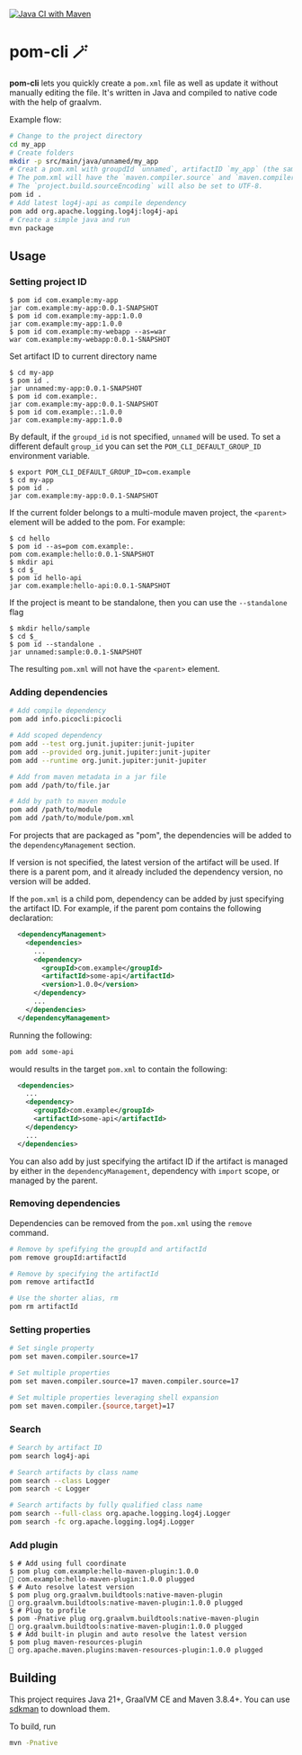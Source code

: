 [![Java CI with Maven](https://github.com/andirady/pom-cli/actions/workflows/build.yml/badge.svg)](https://github.com/andirady/pom-cli/actions/workflows/build.yml)

# pom-cli 🪄

**pom-cli** lets you quickly create a ``pom.xml`` file as well as update it without manually editing the file. It's written in Java and compiled to native code with the help of graalvm.

Example flow:

```bash
# Change to the project directory
cd my_app
# Create folders
mkdir -p src/main/java/unnamed/my_app
# Creat a pom.xml with groupdId `unnamed`, artifactID `my_app` (the same as the folder name) and version `0.0.1-SNAPSHOT`.
# The pom.xml will have the `maven.compiler.source` and `maven.compiler.target` or `maven.compiler.release` set to the `java` version available in `$PATH`
# The `project.build.sourceEncoding` will also be set to UTF-8.
pom id .
# Add latest log4j-api as compile dependency
pom add org.apache.logging.log4j:log4j-api
# Create a simple java and run
mvn package
```

## Usage

### Setting project ID

```console
$ pom id com.example:my-app
jar com.example:my-app:0.0.1-SNAPSHOT
$ pom id com.example:my-app:1.0.0
jar com.example:my-app:1.0.0
$ pom id com.example:my-webapp --as=war
war com.example:my-webapp:0.0.1-SNAPSHOT
```

Set artifact ID to current directory name
```console
$ cd my-app
$ pom id .
jar unnamed:my-app:0.0.1-SNAPSHOT
$ pom id com.example:.
jar com.example:my-app:0.0.1-SNAPSHOT
$ pom id com.example:.:1.0.0
jar com.example:my-app:1.0.0
```

By default, if the ``groupd_id`` is not specified, ``unnamed`` will be used.
To set a different default ``group_id`` you can set the ``POM_CLI_DEFAULT_GROUP_ID`` environment variable.

```console
$ export POM_CLI_DEFAULT_GROUP_ID=com.example
$ cd my-app
$ pom id .
jar com.example:my-app:0.0.1-SNAPSHOT
```

If the current folder belongs to a multi-module maven project,
the ``<parent>`` element will be added to the pom. For example:
```console
$ cd hello
$ pom id --as=pom com.example:.
pom com.example:hello:0.0.1-SNAPSHOT
$ mkdir api
$ cd $_
$ pom id hello-api
jar com.example:hello-api:0.0.1-SNAPSHOT
```

If the project is meant to be standalone, then you can use the ``--standalone`` flag
```console
$ mkdir hello/sample
$ cd $_
$ pom id --standalone .
jar unnamed:sample:0.0.1-SNAPSHOT
```

The resulting ``pom.xml`` will not have the ``<parent>`` element.

### Adding dependencies

```bash
# Add compile dependency
pom add info.picocli:picocli

# Add scoped dependency
pom add --test org.junit.jupiter:junit-jupiter
pom add --provided org.junit.jupiter:junit-jupiter
pom add --runtime org.junit.jupiter:junit-jupiter

# Add from maven metadata in a jar file
pom add /path/to/file.jar

# Add by path to maven module
pom add /path/to/module
pom add /path/to/module/pom.xml
```

For projects that are packaged as "pom", the dependencies will be added
to the ``dependencyManagement`` section.

If version is not specified, the latest version of the artifact will be used.
If there is a parent pom, and it already included the dependency version,
no version will be added.

If the ``pom.xml`` is a child pom, dependency can be added by just specifying the artifact ID.
For example, if the parent pom contains the following declaration:

```xml
  <dependencyManagement>
    <dependencies>
      ...
      <dependency>
        <groupId>com.example</groupId>
        <artifactId>some-api</artifactId>
        <version>1.0.0</version>
      </dependency>
      ...
    </dependencies>
  </dependencyManagement>
```

Running the following:

```bash
pom add some-api
```

would results in the target ``pom.xml`` to contain the following:

```xml
  <dependencies>
    ...
    <dependency>
      <groupId>com.example</groupId>
      <artifactId>some-api</artifactId>
    </dependency>
    ...
  </dependencies>
```

You can also add by just specifying the artifact ID if the artifact is managed by either in the `dependencyManagement`, dependency with `import` scope,
or managed by the parent.

### Removing dependencies

Dependencies can be removed from the `pom.xml` using the `remove` command.

```bash
# Remove by spefifying the groupId and artifactId
pom remove groupId:artifactId

# Remove by specifying the artifactId
pom remove artifactId

# Use the shorter alias, rm
pom rm artifactId
```

### Setting properties

```bash
# Set single property
pom set maven.compiler.source=17

# Set multiple properties
pom set maven.compiler.source=17 maven.compiler.source=17

# Set multiple properties leveraging shell expansion
pom set maven.compiler.{source,target}=17
```

### Search

```bash
# Search by artifact ID
pom search log4j-api

# Search artifacts by class name
pom search --class Logger
pom search -c Logger

# Search artifacts by fully qualified class name
pom search --full-class org.apache.logging.log4j.Logger
pom search -fc org.apache.logging.log4j.Logger
```

### Add plugin

```console
$ # Add using full coordinate
$ pom plug com.example:hello-maven-plugin:1.0.0
🔌 com.example:hello-maven-plugin:1.0.0 plugged
$ # Auto resolve latest version
$ pom plug org.graalvm.buildtools:native-maven-plugin
🔌 org.graalvm.buildtools:native-maven-plugin:1.0.0 plugged
$ # Plug to profile
$ pom -Pnative plug org.graalvm.buildtools:native-maven-plugin
🔌 org.graalvm.buildtools:native-maven-plugin:1.0.0 plugged
$ # Add built-in plugin and auto resolve the latest version
$ pom plug maven-resources-plugin
🔌 org.apache.maven.plugins:maven-resources-plugin:1.0.0 plugged
```

## Building 

This project requires Java 21+, GraalVM CE and Maven 3.8.4+.
You can use [sdkman](https://sdkman.io/) to download them.

To build, run
```bash
mvn -Pnative
```
